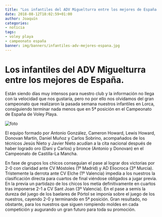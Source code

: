 ```yaml
---
title: "Los infantiles del ADV Miguelturra entre los mejores de España."
date: 2018-08-12T18:02:59+01:00
author: Joaquín
categories:
- noticia
tags:
- voley playa
- campeonato españa
banner: img/banners/infantiles-adv-mejores-espana.jpg
---
```


# Los infantiles del ADV Miguelturra entre los mejores de España.

Están siendo días muy intensos para nuestro club y la información no
llega con la velocidad que nos gustaría, pero no por ello nos
olvidamos del gran campeonato que realizaron la pasada semana nuestros
infantiles en Lorca, consiguiendo terminar nada menos que en 5ª
posición en el Campeonato de España de Voley Playa.

![foto](../../../../../img/banners/infantiles-adv-mejores-espana.jpg)

El equipo formado por Antonio González, Cameron Howard, Lewis Howard,
Donovan Martín, Daniel Muñoz y Carlos Sobrino, acompañados de los
técnicos Jesús Nieto y Javier Nieto acudían a la cita nacional después
de haber logrado oro (Dani y Carlos) y bronce (Antonio y Donovan) en
el Campeonato de Castilla-La Mancha.

En fase de grupos los chicos conseguían el pase al lograr dos
victorias por 2-0 con claridad ante CV Móstoles (1º Madrid) y AD
Eliocroca (3º Murcia). Tristemente la derrota ante CV Elche (1º
Valencia) impedía a los nuestros la clasificación directa para cuartos
de final viéndose obligados a jugar previa. En la previa un partidazo
de los chicos los metía definitivamente en cuartos tras imponerse 2-1
a CV Sant Joan (3º Valencia). En el pase a semis la dureza del juego
de los baelares de Pórtol se imponía sobre el juego de los nuestros,
cayendo 2-0 y terminando en 5ª posición. Gran resultado, no obstante,
para los nuestros que siguen rompiendo moldes en cada competición y
augurando un gran futuro para toda su promoción.
